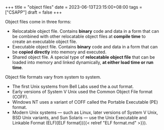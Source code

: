 +++
title = "object files"
date = 2023-06-13T23:15:00+08:00
tags = ["CSAPP"]
draft = false
+++

Object files come in three forms:

-   Relocatable object file. Contains **binary** code and data in a form that can be combined with other relocatable object files at **compile time** to create an executable object file.
-   Executable object file. Contains **binary** code and data in a form that can be **copied directly** into memory and executed.
-   Shared object file. A special type of **relocatable object file** that can be loaded into memory and linked dynamically, **at either load time or run time**.

Object file formats vary from system to system.

-   The first Unix systems from Bell Labs used the a.out format.
-   Early versions of System V Unix used the Common Object File format (COFF).
-   Windows NT uses a variant of COFF called the Portable Executable (PE) format.
-   Modern Unix systems — such as Linux, later versions of System V Unix, BSD Unix variants,
    and Sun Solaris — use the Unix Executable and Linkable Format (ELF)[ELF format]({{< relref "ELF format.md" >}}).
